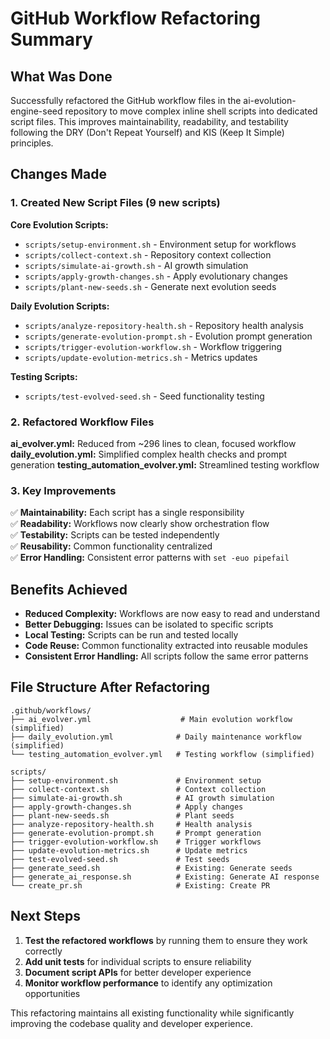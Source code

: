 # GitHub Workflow Refactoring Summary

## What Was Done

Successfully refactored the GitHub workflow files in the ai-evolution-engine-seed repository to move complex inline shell scripts into dedicated script files. This improves maintainability, readability, and testability following the DRY (Don't Repeat Yourself) and KIS (Keep It Simple) principles.

## Changes Made

### 1. Created New Script Files (9 new scripts)

**Core Evolution Scripts:**
- `scripts/setup-environment.sh` - Environment setup for workflows
- `scripts/collect-context.sh` - Repository context collection
- `scripts/simulate-ai-growth.sh` - AI growth simulation
- `scripts/apply-growth-changes.sh` - Apply evolutionary changes
- `scripts/plant-new-seeds.sh` - Generate next evolution seeds

**Daily Evolution Scripts:**
- `scripts/analyze-repository-health.sh` - Repository health analysis
- `scripts/generate-evolution-prompt.sh` - Evolution prompt generation
- `scripts/trigger-evolution-workflow.sh` - Workflow triggering
- `scripts/update-evolution-metrics.sh` - Metrics updates

**Testing Scripts:**
- `scripts/test-evolved-seed.sh` - Seed functionality testing

### 2. Refactored Workflow Files

**ai_evolver.yml:** Reduced from ~296 lines to clean, focused workflow
**daily_evolution.yml:** Simplified complex health checks and prompt generation
**testing_automation_evolver.yml:** Streamlined testing workflow

### 3. Key Improvements

✅ **Maintainability:** Each script has a single responsibility  
✅ **Readability:** Workflows now clearly show orchestration flow  
✅ **Testability:** Scripts can be tested independently  
✅ **Reusability:** Common functionality centralized  
✅ **Error Handling:** Consistent error patterns with `set -euo pipefail`  

## Benefits Achieved

- **Reduced Complexity:** Workflows are now easy to read and understand
- **Better Debugging:** Issues can be isolated to specific scripts
- **Local Testing:** Scripts can be run and tested locally
- **Code Reuse:** Common functionality extracted into reusable modules
- **Consistent Error Handling:** All scripts follow the same error patterns

## File Structure After Refactoring

```
.github/workflows/
├── ai_evolver.yml                    # Main evolution workflow (simplified)
├── daily_evolution.yml              # Daily maintenance workflow (simplified)
└── testing_automation_evolver.yml   # Testing workflow (simplified)

scripts/
├── setup-environment.sh             # Environment setup
├── collect-context.sh               # Context collection
├── simulate-ai-growth.sh            # AI growth simulation
├── apply-growth-changes.sh          # Apply changes
├── plant-new-seeds.sh               # Plant seeds
├── analyze-repository-health.sh     # Health analysis
├── generate-evolution-prompt.sh     # Prompt generation
├── trigger-evolution-workflow.sh    # Trigger workflows
├── update-evolution-metrics.sh      # Update metrics
├── test-evolved-seed.sh             # Test seeds
├── generate_seed.sh                 # Existing: Generate seeds
├── generate_ai_response.sh          # Existing: Generate AI response
└── create_pr.sh                     # Existing: Create PR
```

## Next Steps

1. **Test the refactored workflows** by running them to ensure they work correctly
2. **Add unit tests** for individual scripts to ensure reliability
3. **Document script APIs** for better developer experience
4. **Monitor workflow performance** to identify any optimization opportunities

This refactoring maintains all existing functionality while significantly improving the codebase quality and developer experience.
